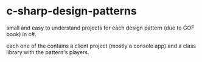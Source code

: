 # c-sharp-design-patterns

small and easy to understand projects for each design pattern (due to GOF book) in c#.

each one of the contains a client project (mostly a console app) and a class library with the pattern's players.
